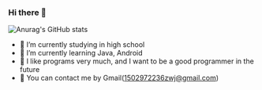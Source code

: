### Hi there 👋
![Anurag's GitHub stats](https://github-readme-stats.vercel.app/api?username=luoyingmm&show_icons=true&theme=jolly)

- 🔭 I’m currently studying in high school
- 🌱 I’m currently learning Java, Android
- 🤔 I like programs very much, and I want to be a good programmer in the future
- 💬 You can contact me by Gmail(1502972236zwj@gmail.com)
